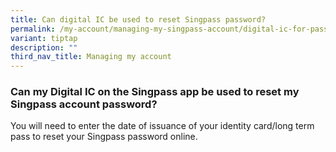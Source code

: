```yaml
---
title: Can digital IC be used to reset Singpass password?
permalink: /my-account/managing-my-singpass-account/digital-ic-for-password-reset/
variant: tiptap
description: ""
third_nav_title: Managing my account
---
```

<h3>Can my Digital IC on the Singpass app be used to reset my Singpass account password?</h3>
<p>You will need to enter the date of issuance of your identity card/long
term pass to reset your Singpass password online.</p>